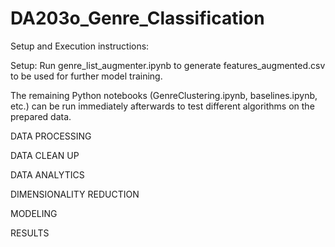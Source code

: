 # DA203o_Genre_Classification

Setup and Execution instructions:

Setup: Run genre_list_augmenter.ipynb to generate features_augmented.csv to be used for further model training.

The remaining Python notebooks (GenreClustering.ipynb, baselines.ipynb, etc.) can be run immediately afterwards to test different algorithms on the prepared data.

DATA PROCESSING​

DATA CLEAN UP​

DATA ANALYTICS​

DIMENSIONALITY REDUCTION​

MODELING ​

RESULTS
